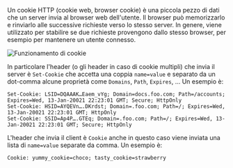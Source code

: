 Un cookie HTTP (cookie web, browser cookie) è una piccola pezzo di dati che un server invia al browser web dell'utente. Il browser può memorizzarlo e rinviarlo alle successive richieste verso lo stesso server. In genere, viene utilizzato per stabilire se due richieste provengono dallo stesso browser, per esempio per mantenere un utente connesso.

![Funzionamento di cookie](cookie.png "Cookie")

In particolare l'header (o gli header in caso di cookie multipli) che invia il server è `Set-Cookie` che accetta una coppia `name=value` e separato da un dot-comma alcune proprietà come `Domains`, `Path`, `Expires`, ... Un esempio è:
```
Set-Cookie: LSID=DQAAAK…Eaem_vYg; Domain=docs.foo.com; Path=/accounts; Expires=Wed, 13-Jan-20021 22:23:01 GMT; Secure; HttpOnly
Set-Cookie: HSID=AYQEVn….DKrdst; Domain=.foo.com; Path=/; Expires=Wed, 13-Jan-20021 22:23:01 GMT; HttpOnly
Set-Cookie: SSID=Ap4P….GTEq; Domain=.foo.com; Path=/; Expires=Wed, 13-Jan-20021 22:23:01 GMT; Secure; HttpOnly
```

L'header che invia il client è `Cookie` anche in questo caso viene inviata una lista di `name=value` separate  da comma. Un esempio è:
```
Cookie: yummy_cookie=choco; tasty_cookie=strawberry
```
